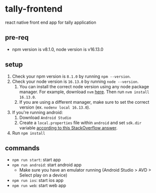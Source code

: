 # tally-frontend

react native front end app for tally application

## pre-req

- npm version is v8.1.0, node version is v16.13.0

## setup

1. Check your npm version is `8.1.0` by running `npm --version`.
2. Check your node version is `16.13.0` by running `node --version`.
   1. You can install the correct node version using any node package manager. For example, download `nvm` [here](https://github.com/nvm-sh/nvm/blob/master/README.md). Then run `nvm install 16.13.0`.
   2. If you are using a different manager, make sure to set the correct version (ex. `nodenv local 16.13.0`).
3. If you're running android:
   1. Download `Android Studio`
   2. Create a `local.properties` file within `android` and set `sdk.dir` variable [according to this StackOverflow answer](https://stackoverflow.com/a/48155800).
4. Run `npm install`

## commands

- `npm run start`: start app
- `npm run android`: start android app
  - Make sure you have an emulator running (Android Studio > AVD > Select play on a device)
- `npm run ios`: start ios app
- `npm run web`: start web app
